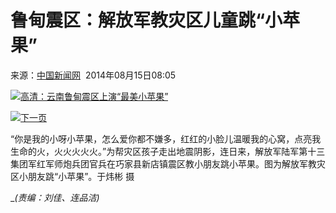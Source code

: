 # 鲁甸震区：解放军教灾区儿童跳“小苹果”

来源：[中国新闻网](http://www.chinanews.com/)  2014年08月15日08:05

[![高清：云南鲁甸震区上演“最美小苹果”](/NMediaFile/2014/0815/MAIN201408150807000104719829626.jpg)](/n/2014/0815/c41570-25470448-2.html)

[![下一页](/img/2010pichd/images/right.gif)](/n/2014/0815/c41570-25470448-2.html)

“你是我的小呀小苹果，怎么爱你都不嫌多，红红的小脸儿温暖我的心窝，点亮我生命的火，火火火火火。”为帮灾区孩子走出地震阴影，连日来，解放军陆军第十三集团军红军师炮兵团官兵在巧家县新店镇震区教小朋友跳小苹果。图为解放军教灾区小朋友跳“小苹果”。于炜彬 摄

__(责编：刘佳、连品洁)_
